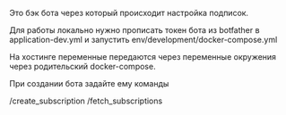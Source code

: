 Это бэк бота через который происходит настройка подписок.

Для работы локально нужно прописать токен бота из botfather в application-dev.yml и запустить env/development/docker-compose.yml

На хостинге переменные передаются через переменные окружения через родительский docker-compose.

При создании бота задайте ему команды

/create_subscription
/fetch_subscriptions